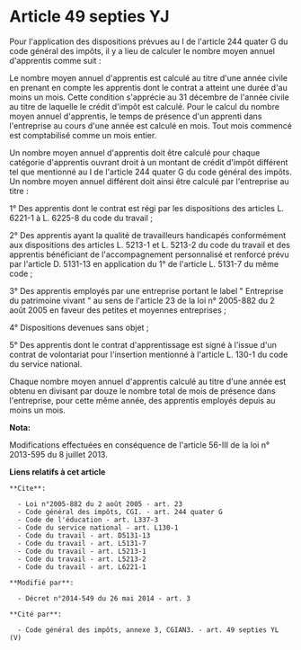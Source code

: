 # Article 49 septies YJ

Pour l'application des dispositions prévues au I de l'article 244 quater G du code général des impôts, il y a lieu de
calculer le nombre moyen annuel d'apprentis comme suit : 

Le nombre moyen annuel d'apprentis est calculé au titre d'une année civile en prenant en compte les apprentis dont le contrat
a atteint une durée d'au moins un mois. Cette condition s'apprécie au 31 décembre de l'année civile au titre de laquelle le
crédit d'impôt est calculé. Pour le calcul du nombre moyen annuel d'apprentis, le temps de présence d'un apprenti dans
l'entreprise au cours d'une année est calculé en mois. Tout mois commencé est comptabilisé comme un mois entier. 

Un nombre moyen annuel d'apprentis doit être calculé pour chaque catégorie d'apprentis ouvrant droit à un montant de crédit
d'impôt différent tel que mentionné au I de l'article 244 quater G du code général des impôts. Un nombre moyen annuel
différent doit ainsi être calculé par l'entreprise au titre : 

1° Des apprentis dont le contrat est régi par les dispositions des articles L. 6221-1 à L. 6225-8 du code du travail ; 

2° Des apprentis ayant la qualité de travailleurs handicapés conformément aux dispositions des articles L. 5213-1 et L.
5213-2 du code du travail et des apprentis bénéficiant de l'accompagnement personnalisé et renforcé prévu par l'article D.
5131-13 en application du 1° de l'article L. 5131-7 du même code ; 

3° Des apprentis employés par une entreprise portant le label " Entreprise du patrimoine vivant " au sens de l'article 23 de
la loi n° 2005-882 du 2 août 2005 en faveur des petites et moyennes entreprises ; 

4° Dispositions devenues sans objet ; 

5° Des apprentis dont le contrat d'apprentissage est signé à l'issue d'un contrat de volontariat pour l'insertion mentionné à
l'article L. 130-1 du code du service national. 

Chaque nombre moyen annuel d'apprentis calculé au titre d'une année est obtenu en divisant par douze le nombre total de mois
de présence dans l'entreprise, pour cette même année, des apprentis employés depuis au moins un mois.

**Nota:**

Modifications effectuées en conséquence de l'article 56-III de la loi n° 2013-595 du 8 juillet 2013.

**Liens relatifs à cet article**

	**Cite**:

	  - Loi n°2005-882 du 2 août 2005 - art. 23
	  - Code général des impôts, CGI. - art. 244 quater G
	  - Code de l'éducation - art. L337-3
	  - Code du service national - art. L130-1
	  - Code du travail - art. D5131-13
	  - Code du travail - art. L5131-7
	  - Code du travail - art. L5213-1
	  - Code du travail - art. L5213-2
	  - Code du travail - art. L6221-1

	**Modifié par**:

	  - Décret n°2014-549 du 26 mai 2014 - art. 3

	**Cité par**:

	  - Code général des impôts, annexe 3, CGIAN3. - art. 49 septies YL (V)
